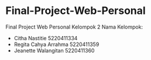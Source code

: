 # Final-Project-Web-Personal
Final Project Web Personal Kelompok 2 
Nama Kelompok:
- Citha Nastitie 5220411334
- Regita Cahya Arrahma 5220411359
- Jeanette Walangitan 5220411360
